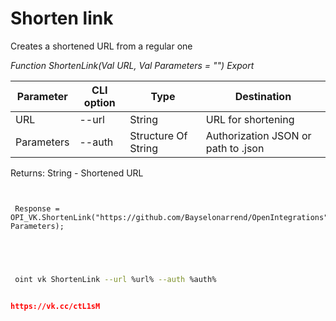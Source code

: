 ﻿---
sidebar_position: 5
---

# Shorten link
 Creates a shortened URL from a regular one


*Function ShortenLink(Val URL, Val Parameters = "") Export*

 | Parameter | CLI option | Type | Destination |
 |-|-|-|-|
 | URL | --url | String | URL for shortening |
 | Parameters | --auth | Structure Of String | Authorization JSON or path to .json |

 
 Returns: String - Shortened URL 

```bsl title="Code example"
	
 
 Response = OPI_VK.ShortenLink("https://github.com/Bayselonarrend/OpenIntegrations", Parameters);
 

	
```

```sh title="CLI command example"
 
 oint vk ShortenLink --url %url% --auth %auth%


```


```json title="Result"

https://vk.cc/ctL1sM

```
